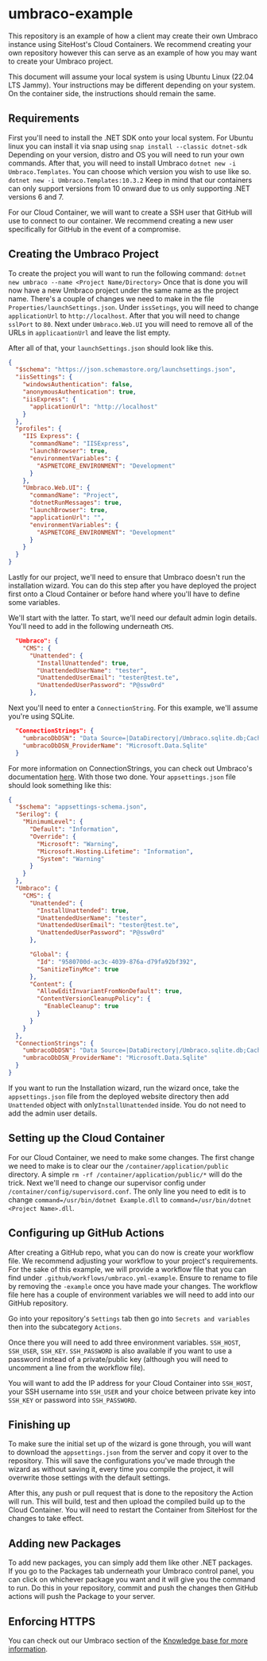 # umbraco-example
This repository is an example of how a client may create their own Umbraco instance using SiteHost's Cloud Containers. We recommend creating your own repository however this can serve as an example of how you may want to create your Umbraco project.

This document will assume your local system is using Ubuntu Linux (22.04 LTS Jammy). Your instructions may be different depending on your system. On the container side, the instructions should remain the same.

## Requirements
First you'll need to install the .NET SDK onto your local system.
For Ubuntu linux you can install it via snap using `snap install --classic dotnet-sdk` Depending on your version, distro and OS you will need to run your own commands.
After that, you will need to install Umbraco `dotnet new -i Umbraco.Templates`.
You can choose which version you wish to use like so. `dotnet new -i Umbraco.Templates:10.3.2`
Keep in mind that our containers can only support versions from 10 onward due to us only supporting .NET versions 6 and 7.

For our Cloud Container, we will want to create a SSH user that GitHub will use to connect to our container. We recommend creating a new user specifically for GitHub in the event of a compromise.

## Creating the Umbraco Project
To create the project you will want to run the following command: `dotnet new umbraco --name <Project Name/Directory>`
Once that is done you will now have a new Umbraco project under the same name as the project name.
There's a couple of changes we need to make in the file `Properties/launchSettings.json`.
Under `issSetings`, you will need to change `applicationUrl` to `http://localhost`. After that you will need to change `sslPort` to `80`.
Next under `Umbraco.Web.UI` you will need to remove all of the URLs in `applicaationUrl` and leave the list empty.

After all of that, your `launchSettings.json` should look like this.
```json
{
  "$schema": "https://json.schemastore.org/launchsettings.json",
  "iisSettings": {
    "windowsAuthentication": false,
    "anonymousAuthentication": true,
    "iisExpress": {
      "applicationUrl": "http://localhost"
    }
  },
  "profiles": {
    "IIS Express": {
      "commandName": "IISExpress",
      "launchBrowser": true,
      "environmentVariables": {
        "ASPNETCORE_ENVIRONMENT": "Development"
      }
    },
    "Umbraco.Web.UI": {
      "commandName": "Project",
      "dotnetRunMessages": true,
      "launchBrowser": true,
      "applicationUrl": "",
      "environmentVariables": {
        "ASPNETCORE_ENVIRONMENT": "Development"
      }
    }
  }
}
```

Lastly for our project, we'll need to ensure that Umbraco doesn't run the installation wizard. You can do this step after you have deployed the project first onto a Cloud Container or before hand where you'll have to define some variables.

We'll start with the latter. To start, we'll need our default admin login details. You'll need to add in the following underneath `CMS`.
```json
  "Umbraco": {
    "CMS": {
      "Unattended": {
        "InstallUnattended": true,
        "UnattendedUserName": "tester",
        "UnattendedUserEmail": "tester@test.te",
        "UnattendedUserPassword": "P@ssw0rd"
      },
```
Next you'll need to enter a `ConnectionString`. For this example, we'll assume you're using SQLite.
```json
  "ConnectionStrings": {
    "umbracoDbDSN": "Data Source=|DataDirectory|/Umbraco.sqlite.db;Cache=Shared;Foreign Keys=True;Pooling=True",
    "umbracoDbDSN_ProviderName": "Microsoft.Data.Sqlite"
  }
```
For more information on ConnectionStrings, you can check out Umbraco's documentation [here](https://docs.umbraco.com/umbraco-cms/reference/configuration/connectionstringssettings).
With those two done. Your `appsettings.json` file should look something like this:
```json
{
  "$schema": "appsettings-schema.json",
  "Serilog": {
    "MinimumLevel": {
      "Default": "Information",
      "Override": {
        "Microsoft": "Warning",
        "Microsoft.Hosting.Lifetime": "Information",
        "System": "Warning"
      }
    }
  },
  "Umbraco": {
    "CMS": {
      "Unattended": {
        "InstallUnattended": true,
        "UnattendedUserName": "tester",
        "UnattendedUserEmail": "tester@test.te",
        "UnattendedUserPassword": "P@ssw0rd"
      },

      "Global": {
        "Id": "9580700d-ac3c-4039-876a-d79fa92bf392",
        "SanitizeTinyMce": true
      },
      "Content": {
        "AllowEditInvariantFromNonDefault": true,
        "ContentVersionCleanupPolicy": {
          "EnableCleanup": true
        }
      }
    }
  },
  "ConnectionStrings": {
    "umbracoDbDSN": "Data Source=|DataDirectory|/Umbraco.sqlite.db;Cache=Shared;Foreign Keys=True;Pooling=True",
    "umbracoDbDSN_ProviderName": "Microsoft.Data.Sqlite"
  }
}
```

If you want to run the Installation wizard, run the wizard once, take the `appsettings.json` file from the deployed website directory then add `Unattended` object with only`InstallUnattended` inside. You do not need to add the admin user details.

## Setting up the Cloud Container
For our Cloud Container, we need to make some changes. The first change we need to make is to clear our the `/container/application/public` directory. A simple `rm -rf /container/application/public/*` will do the trick.
Next we'll need to change our supervisor config under `/container/config/supervisord.conf`.
The only line you need to edit is to change `command=/usr/bin/dotnet Example.dll` to `command=/usr/bin/dotnet <Project Name>.dll`.

## Configuring up GitHub Actions
After creating a GitHub repo, what you can do now is create your workflow file. We recommend adjusting your workflow to your project's requirements.
For the sake of this example, we will provide a workflow file that you can find under `.github/workflows/umbraco.yml-example`. Ensure to rename to file by removing the `-example` once you have made your changes.
The workflow file here has a couple of environment variables we will need to add into our GitHub repository.

Go into your repository's `Settings` tab then go into `Secrets and variables` then into the subcategory `Actions`.

Once there you will need to add three environment variables. `SSH_HOST`, `SSH_USER`, `SSH_KEY`. `SSH_PASSWORD` is also available if you want to use a password instead of a private/public key (although you will need to uncomment a line from the workflow file).

You will want to add the IP address for your Cloud Container into `SSH_HOST`, your SSH username into `SSH_USER` and your choice between private key into `SSH_KEY` or password into `SSH_PASSWORD`.

## Finishing up
To make sure the initial set up of the wizard is gone through, you will want to download the `appsettings.json` from the server and copy it over to the repository. This will save the configurations you've made through the wizard as without saving it, every time you compile the project, it will overwrite those settings with the default settings.

After this, any push or pull request that is done to the repository the Action will run. This will build, test and then upload the compiled build up to the Cloud Container. You will need to restart the Container from SiteHost for the changes to take effect.

## Adding new Packages
To add new packages, you can simply add them like other .NET packages. If you go to the Packages tab underneath your Umbraco control panel, you can click on whichever package you want and it will give you the command to run. Do this in your repository, commit and push the changes then GitHub actions will push the Package to your server.

## Enforcing HTTPS
You can check out our Umbraco section of the [Knowledge base for more information](https://kb.sitehost.nz/cloud-containers/containers/ssl#net-asp-net).
